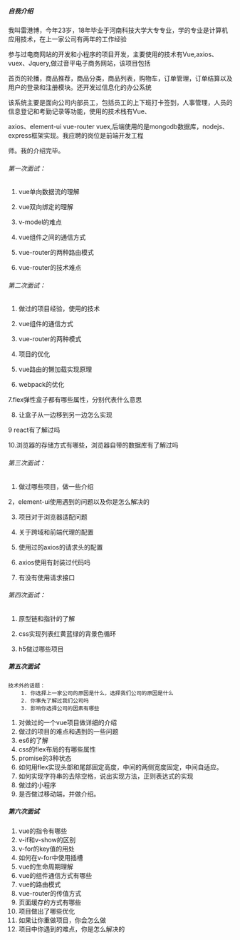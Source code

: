 
#####  自我介绍

我叫雷港博，今年23岁，18年毕业于河南科技大学大专专业，学的专业是计算机应用技术，在上一家公司有两年的工作经验

参与过电商网站的开发和小程序的项目开发，主要使用的技术有Vue,axios、vuex、Jquery,做过音平电子商务网站，该项目包括

首页的轮播，商品推荐，商品分类，商品列表，购物车，订单管理，订单结算以及用户的登录和注册模块。还开发过信息化的办公系统

该系统主要是面向公司内部员工，包括员工的上下班打卡签到，人事管理，人员的信息登记和考勤记录等功能，使用的技术栈有Vue、

axios、element-ui vue-router vuex,后端使用的是mongodb数据库，nodejs、express框架实现。我应聘的岗位是前端开发工程

师。我的介绍完毕。


###### 第一次面试：

1. vue单向数据流的理解

2. vue双向绑定的理解

3. v-model的难点

4. vue组件之间的通信方式

5. vue-router的两种路由模式

6. vue-router的技术难点




###### 第二次面试：

1. 做过的项目经验，使用的技术

2. vue组件的通信方式

3. vue-router的两种模式

4. 项目的优化

5. vue路由的懒加载实现原理

6. webpack的优化

7.flex弹性盒子都有哪些属性，分别代表什么意思

8. 让盒子从一边移到另一边怎么实现

9 react有了解过吗

10.浏览器的存储方式有哪些，浏览器自带的数据库有了解过吗


###### 第三次面试：

1. 做过哪些项目，做一些介绍

2，element-ui使用遇到的问题以及你是怎么解决的

3. 项目对于浏览器适配问题

4. 关于跨域和前端代理的配置

5. 使用过的axios的请求头的配置

6. axios使用有封装过代码吗

7. 有没有使用请求接口


###### 第四次面试：

1. 原型链和指针的了解

2. css实现列表红黄蓝绿的背景色循环

3. h5做过哪些项目


#####  第五次面试

	技术外的话题：
		1. 你选择上一家公司的原因是什么，选择我们公司的原因是什么
		2. 你事先了解过我们公司吗
		3. 影响你选择公司的因素有哪些

1. 对做过的一个vue项目做详细的介绍
2. 做过的项目的难点和遇到的一些问题
3. es6的了解
4. css的flex布局的有哪些属性
5. promise的3种状态
6. 如何用flex实现头部和尾部固定高度，中间的两侧宽度固定，中间自适应。
7. 如何实现字符串的去除空格，说出实现方法，正则表达式的实现
8. 做过的小程序
9. 是否做过移动端，并做介绍。


#####  第六次面试

1. vue的指令有哪些
2. v-if和v-show的区别
3. v-for的key值的用处
4. 如何在v-for中使用插槽
4. vue的生命周期理解
5. vue的组件通信方式有哪些
6. vue的路由模式
7. vue-router的传值方式
8. 页面缓存的方式有哪些
9. 项目做出了哪些优化
10. 如果让你重做项目，你会怎么做
11. 项目中你遇到的难点，你是怎么解决的